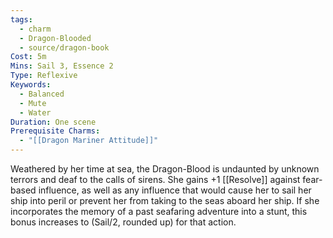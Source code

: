 ```yaml
---
tags:
  - charm
  - Dragon-Blooded
  - source/dragon-book
Cost: 5m
Mins: Sail 3, Essence 2
Type: Reflexive
Keywords:
  - Balanced
  - Mute
  - Water
Duration: One scene
Prerequisite Charms:
  - "[[Dragon Mariner Attitude]]"
---
```

Weathered by her time at sea, the Dragon-Blood is undaunted by unknown terrors and deaf to the calls of sirens. She gains +1 [[Resolve]] against fear-based influence, as well as any influence that would cause her to sail her ship into peril or prevent her from taking to the seas aboard her ship. If she incorporates the memory of a past seafaring adventure into a stunt, this bonus increases to (Sail/2, rounded up) for that action.